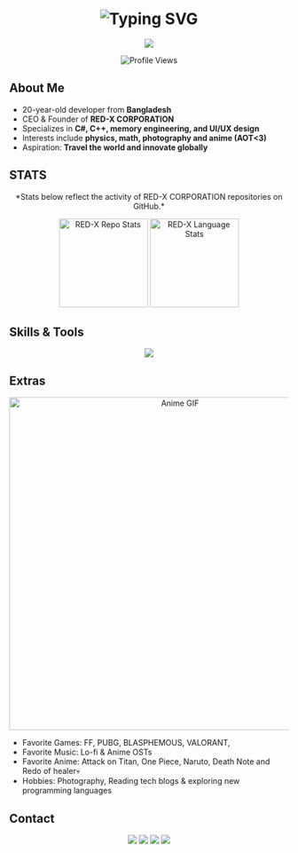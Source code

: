 <!-- Profile Header -->
<h1 align="center">
  <img src="https://readme-typing-svg.herokuapp.com?font=Fira+Code&pause=1200&center=true&width=700&lines=Hey%2C+It's+Jitu!;Founder+%26+CEO+-+RED+X+CORPORATION" alt="Typing SVG" />  
</h1>

<!-- red-x branding -->
<p align ="center">
<img src="https://img.shields.io/badge/CEO-RED--X--CORPORATION-007df2?style=for-the-badge&" />
</p>

<!-- Profile Views -->
<p align="center">
  <img src="https://komarev.com/ghpvc/?username=mohtasimjitu&label=Profile+Views&color=007df2&style=for-the-badge" alt="Profile Views" />
   
</p>


## About Me
- 20-year-old developer from **Bangladesh**  
- CEO & Founder of **RED-X CORPORATION**  
- Specializes in **C#, C++, memory engineering, and UI/UX design**  
- Interests include **physics, math, photography and anime (AOT<3)**  
- Aspiration: **Travel the world and innovate globally**



## STATS
<p align="center">
  *Stats below reflect the activity of RED-X CORPORATION repositories on GitHub.*  
</p>

<p align="center">
  <img src="https://github-readme-redx.vercel.app/api/repos.svg" alt="RED-X Repo Stats" height="160"/>
  <img src="https://github-readme-redx.vercel.app/api/languages.svg" alt="RED-X Language Stats" height="160"/>
</p>



## Skills & Tools
<p align="center">
  <img src="https://skillicons.dev/icons?i=cs,cpp,py,html,css,js,react,dotnet,qt,vscode,visualstudio,discord,github,git" />
</p>



## Extras
<p align="center">
  <img src="https://github.com/mohtasimjitu/mohtasimjitu/blob/376beb96d2bb42983f842eb0bc46124c1c81f50f/Kira.gif" alt="Anime GIF" width="600"/>
</p>

- Favorite Games: FF, PUBG, BLASPHEMOUS, VALORANT, 
- Favorite Music: Lo-fi & Anime OSTs  
- Favorite Anime: Attack on Titan, One Piece, Naruto, Death Note and Redo of healer💀  
- Hobbies: Photography, Reading tech blogs & exploring new programming languages  



## Contact
<p align="center">
  <a href="https://instagram.com/mohtasimjitu/"><img src="https://img.shields.io/badge/Instagram-Mohtasim--Jitu-0099f2?style=for-the-badge&logo=Instagram&logoColor=white" /></a>
  <a href="https://discord.gg/f7KPc9JyeY"><img src="https://img.shields.io/badge/Discord-RED--X--CORP-0099f2?style=for-the-badge&logo=discord&logoColor=white" /></a>
  <a href="https://t.me/+OglBPVcrngY1OGQ9"><img src="https://img.shields.io/badge/Telegram-Join-0099f2?style=for-the-badge&logo=telegram" /></a>
  <a href="http://guns.lol/mohtasimjitu"><img src="https://img.shields.io/badge/Portfolio-guns.lol-0099f2?style=for-the-badge" /></a>
</p>

